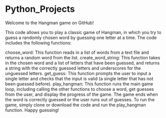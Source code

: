 # Python_Projects
Welcome to the Hangman game on GitHub!

This code allows you to play a classic game of Hangman, in which you try to guess a randomly chosen word by guessing one letter at a time. The code includes the following functions:

choose_word: This function reads in a list of words from a text file and returns a random word from the list.
create_word_string: This function takes in the chosen word and a list of letters that have been guessed, and returns a string with the correctly guessed letters and underscores for the unguessed letters.
get_guess: This function prompts the user to input a single letter and checks that the input is valid (a single letter that has not been guessed before).
play_hangman: This function runs the main game loop, including calling the other functions to choose a word, get guesses from the user, and display the progress of the game. The game ends when the word is correctly guessed or the user runs out of guesses.
To run the game, simply clone or download the code and run the play_hangman function. Happy guessing!



